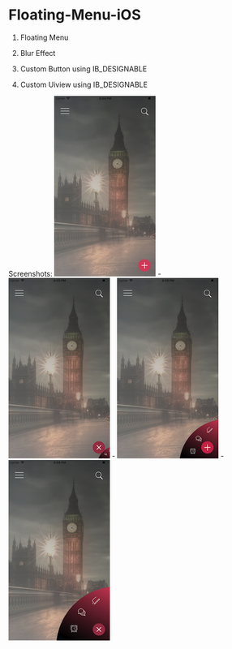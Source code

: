 # Floating-Menu-iOS

1) Floating Menu

2) Blur Effect

3) Custom  Button using IB_DESIGNABLE

4) Custom Uiview using IB_DESIGNABLE


Screenshots:
![Alt text](/ScreenShots/1.png?raw=true  "1")  -   ![Alt text](/ScreenShots/2.png?raw=true  "2") -   ![Alt text](/ScreenShots/3.png?raw=true  "3") -   ![Alt text](/ScreenShots/4.png?raw=true  "4")
